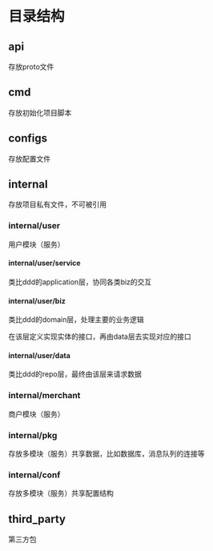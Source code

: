 # 目录结构

## api

存放proto文件

## cmd

存放初始化项目脚本

## configs

存放配置文件

## internal

存放项目私有文件，不可被引用

### internal/user

用户模块（服务）

#### internal/user/service

类比ddd的application层，协同各类biz的交互

#### internal/user/biz

类比ddd的domain层，处理主要的业务逻辑

在该层定义实现实体的接口，再由data层去实现对应的接口

#### internal/user/data

类比ddd的repo层，最终由该层来请求数据

### internal/merchant

商户模块（服务）

### internal/pkg

存放多模块（服务）共享数据，比如数据库，消息队列的连接等

### internal/conf

存放多模块（服务）共享配置结构

## third_party

第三方包
